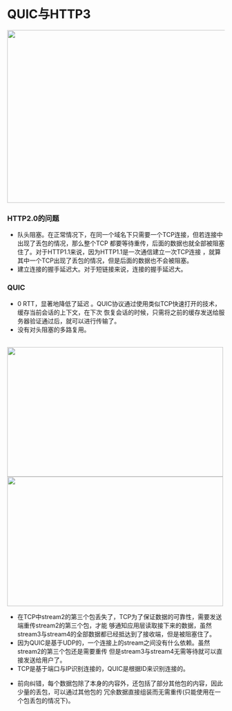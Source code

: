 # QUIC与HTTP3 
<img src="" alt="" width="600px" height="400px">

### HTTP2.0的问题
- 队头阻塞。在正常情况下，在同一个域名下只需要一个TCP连接，但若连接中出现了丢包的情况，那么整个TCP
都要等待重传，后面的数据也就全部被阻塞住了。对于HTTP1.1来说，因为HTTP1.1是一次通信建立一次TCP连接
，就算其中一个TCP出现了丢包的情况，但是后面的数据也不会被阻塞。
- 建立连接的握手延迟大。对于短链接来说，连接的握手延迟大。

### QUIC
- 0 RTT，显著地降低了延迟 。QUIC协议通过使用类似TCP快速打开的技术，缓存当前会话的上下文，在下次
恢复会话的时候，只需将之前的缓存发送给服务器验证通过后，就可以进行传输了。
- 没有对头阻塞的多路复用。
<br>
<img src="" alt="" width="500px" height="300px">
<img src="" alt="" width="500px" height="300px">

   + 在TCP中stream2的第三个包丢失了，TCP为了保证数据的可靠性，需要发送端重传stream2的第三个包，才能
够通知应用层读取接下来的数据，虽然stream3与stream4的全部数据都已经抵达到了接收端，但是被阻塞住了。
   + 因为QUIC是基于UDP的，一个连接上的stream之间没有什么依赖。虽然stream2的第三个包还是需要重传
但是stream3与stream4无需等待就可以直接发送给用户了。
   + TCP是基于端口与IP识别连接的，QUIC是根据ID来识别连接的。
- 前向纠错，每个数据包除了本身的内容外，还包括了部分其他包的内容，因此少量的丢包，可以通过其他包的
冗余数据直接组装而无需重传(只能使用在一个包丢包的情况下)。
